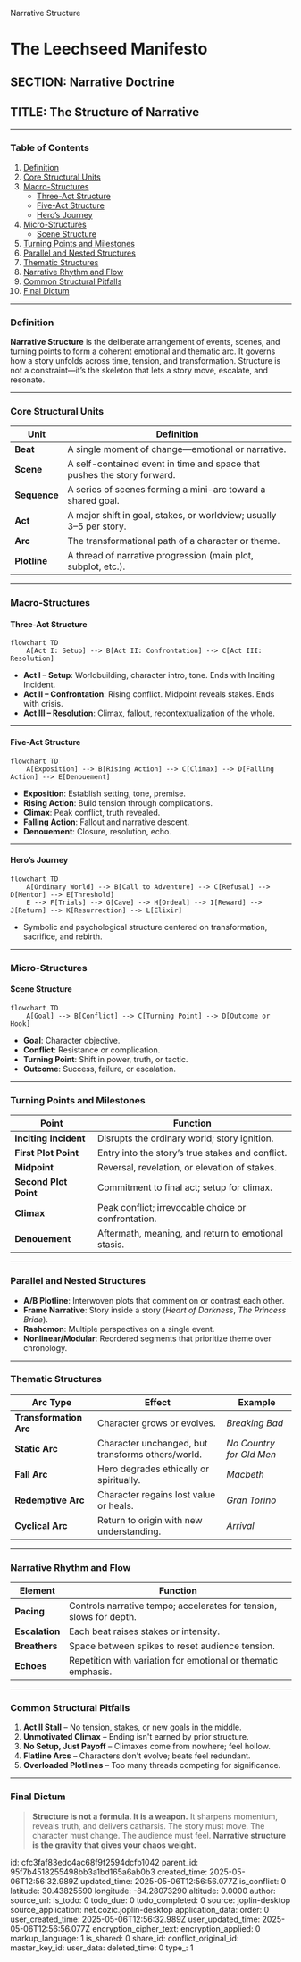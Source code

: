 Narrative Structure


# The Leechseed Manifesto  
## SECTION: Narrative Doctrine  
## TITLE: The Structure of Narrative

---

### **Table of Contents**

1. [Definition](#definition)
2. [Core Structural Units](#core-structural-units)
3. [Macro-Structures](#macro-structures)
   - [Three-Act Structure](#three-act-structure)
   - [Five-Act Structure](#five-act-structure)
   - [Hero’s Journey](#heros-journey)
4. [Micro-Structures](#micro-structures)
   - [Scene Structure](#scene-structure)
5. [Turning Points and Milestones](#turning-points-and-milestones)
6. [Parallel and Nested Structures](#parallel-and-nested-structures)
7. [Thematic Structures](#thematic-structures)
8. [Narrative Rhythm and Flow](#narrative-rhythm-and-flow)
9. [Common Structural Pitfalls](#common-structural-pitfalls)
10. [Final Dictum](#final-dictum)

---

### **Definition**

**Narrative Structure** is the deliberate arrangement of events, scenes, and turning points to form a coherent emotional and thematic arc. It governs how a story unfolds across time, tension, and transformation. Structure is not a constraint—it’s the skeleton that lets a story move, escalate, and resonate.

---

### **Core Structural Units**

| Unit         | Definition                                                                 |
|--------------|-----------------------------------------------------------------------------|
| **Beat**        | A single moment of change—emotional or narrative.                         |
| **Scene**       | A self-contained event in time and space that pushes the story forward.   |
| **Sequence**    | A series of scenes forming a mini-arc toward a shared goal.               |
| **Act**         | A major shift in goal, stakes, or worldview; usually 3–5 per story.       |
| **Arc**         | The transformational path of a character or theme.                        |
| **Plotline**    | A thread of narrative progression (main plot, subplot, etc.).             |

---

### **Macro-Structures**

#### **Three-Act Structure**

```mermaid
flowchart TD
    A[Act I: Setup] --> B[Act II: Confrontation] --> C[Act III: Resolution]
````

* **Act I – Setup**: Worldbuilding, character intro, tone. Ends with Inciting Incident.
* **Act II – Confrontation**: Rising conflict. Midpoint reveals stakes. Ends with crisis.
* **Act III – Resolution**: Climax, fallout, recontextualization of the whole.

---

#### **Five-Act Structure**

```mermaid
flowchart TD
    A[Exposition] --> B[Rising Action] --> C[Climax] --> D[Falling Action] --> E[Denouement]
```

* **Exposition**: Establish setting, tone, premise.
* **Rising Action**: Build tension through complications.
* **Climax**: Peak conflict, truth revealed.
* **Falling Action**: Fallout and narrative descent.
* **Denouement**: Closure, resolution, echo.

---

#### **Hero’s Journey**

```mermaid
flowchart TD
    A[Ordinary World] --> B[Call to Adventure] --> C[Refusal] --> D[Mentor] --> E[Threshold]
    E --> F[Trials] --> G[Cave] --> H[Ordeal] --> I[Reward] --> J[Return] --> K[Resurrection] --> L[Elixir]
```

* Symbolic and psychological structure centered on transformation, sacrifice, and rebirth.

---

### **Micro-Structures**

#### **Scene Structure**

```mermaid
flowchart TD
    A[Goal] --> B[Conflict] --> C[Turning Point] --> D[Outcome or Hook]
```

* **Goal**: Character objective.
* **Conflict**: Resistance or complication.
* **Turning Point**: Shift in power, truth, or tactic.
* **Outcome**: Success, failure, or escalation.

---

### **Turning Points and Milestones**

| Point                 | Function                                            |
| --------------------- | --------------------------------------------------- |
| **Inciting Incident** | Disrupts the ordinary world; story ignition.        |
| **First Plot Point**  | Entry into the story’s true stakes and conflict.    |
| **Midpoint**          | Reversal, revelation, or elevation of stakes.       |
| **Second Plot Point** | Commitment to final act; setup for climax.          |
| **Climax**            | Peak conflict; irrevocable choice or confrontation. |
| **Denouement**        | Aftermath, meaning, and return to emotional stasis. |

---

### **Parallel and Nested Structures**

* **A/B Plotline**: Interwoven plots that comment on or contrast each other.
* **Frame Narrative**: Story inside a story (*Heart of Darkness*, *The Princess Bride*).
* **Rashomon**: Multiple perspectives on a single event.
* **Nonlinear/Modular**: Reordered segments that prioritize theme over chronology.

---

### **Thematic Structures**

| Arc Type               | Effect                                            | Example                  |
| ---------------------- | ------------------------------------------------- | ------------------------ |
| **Transformation Arc** | Character grows or evolves.                       | *Breaking Bad*           |
| **Static Arc**         | Character unchanged, but transforms others/world. | *No Country for Old Men* |
| **Fall Arc**           | Hero degrades ethically or spiritually.           | *Macbeth*                |
| **Redemptive Arc**     | Character regains lost value or heals.            | *Gran Torino*            |
| **Cyclical Arc**       | Return to origin with new understanding.          | *Arrival*                |

---

### **Narrative Rhythm and Flow**

| Element        | Function                                                            |
| -------------- | ------------------------------------------------------------------- |
| **Pacing**     | Controls narrative tempo; accelerates for tension, slows for depth. |
| **Escalation** | Each beat raises stakes or intensity.                               |
| **Breathers**  | Space between spikes to reset audience tension.                     |
| **Echoes**     | Repetition with variation for emotional or thematic emphasis.       |

---

### **Common Structural Pitfalls**

1. **Act II Stall** – No tension, stakes, or new goals in the middle.
2. **Unmotivated Climax** – Ending isn't earned by prior structure.
3. **No Setup, Just Payoff** – Climaxes come from nowhere; feel hollow.
4. **Flatline Arcs** – Characters don't evolve; beats feel redundant.
5. **Overloaded Plotlines** – Too many threads competing for significance.

---

### **Final Dictum**

> **Structure is not a formula. It is a weapon.**
> It sharpens momentum, reveals truth, and delivers catharsis.
> The story must move. The character must change. The audience must feel.
> **Narrative structure is the gravity that gives your chaos weight.**


id: cfc3faf83edc4ac68f9f2594dcfb1042
parent_id: 95f7b4518255498bb3a1bd165a6ab0b3
created_time: 2025-05-06T12:56:32.989Z
updated_time: 2025-05-06T12:56:56.077Z
is_conflict: 0
latitude: 30.43825590
longitude: -84.28073290
altitude: 0.0000
author: 
source_url: 
is_todo: 0
todo_due: 0
todo_completed: 0
source: joplin-desktop
source_application: net.cozic.joplin-desktop
application_data: 
order: 0
user_created_time: 2025-05-06T12:56:32.989Z
user_updated_time: 2025-05-06T12:56:56.077Z
encryption_cipher_text: 
encryption_applied: 0
markup_language: 1
is_shared: 0
share_id: 
conflict_original_id: 
master_key_id: 
user_data: 
deleted_time: 0
type_: 1